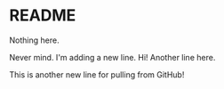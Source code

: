 # README #

Nothing here.

Never mind. I'm adding a new line.
Hi! Another line here.

This is another new line for pulling from GitHub!
